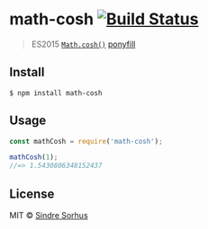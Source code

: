 # math-cosh [![Build Status](https://travis-ci.org/sindresorhus/math-cosh.svg?branch=master)](https://travis-ci.org/sindresorhus/math-cosh)

> ES2015 [`Math.cosh()`](https://developer.mozilla.org/en-US/docs/Web/JavaScript/Reference/Global_Objects/Math/cosh) [ponyfill](https://ponyfill.com)


## Install

```
$ npm install math-cosh
```


## Usage

```js
const mathCosh = require('math-cosh');

mathCosh(1);
//=> 1.5430806348152437
```


## License

MIT © [Sindre Sorhus](https://sindresorhus.com)
